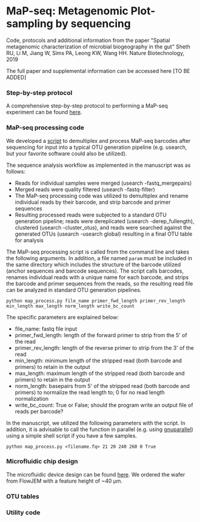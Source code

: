 # MaP-seq: Metagenomic Plot-sampling by sequencing

Code, protocols and additional information from the paper "Spatial metagenomic characterization of microbial biogeography in the gut" Sheth RU, Li M, Jiang W, Sims PA, Leong KW, Wang HH. Nature Biotechnology, 2019

The full paper and supplemental information can be accessed here [TO BE ADDED]

### Step-by-step protocol

A comprehensive step-by-step protocol to performing a MaP-seq experiment can be found [here](./protocol.md).

### MaP-seq processing code

We developed a [script](./processing/) to demultiplex and process MaP-seq barcodes after sequencing for input into a typical OTU generation pipeline (e.g. usearch, but your favorite software could also be utilized). 

The sequence analysis workflow as implemented in the manuscript was as follows: 
- Reads for individual samples were merged (usearch -fastq_mergepairs) 
- Merged reads were quality filtered (usearch -fastq-filter)
- The MaP-seq processing code was utilized to demultiplex and rename individual reads by their barcode, and strip barcode and primer sequences
- Resulting processed reads were subjected to a standard OTU generation pipeline; reads were dereplicated (usearch -derep_fullength), clustered (usearch -cluster_otus), and reads were searched against the generated OTUs (usearch -usearch global) resulting in a final OTU table for analysis

The MaP-seq processing script is called from the command line and takes the following arguments. In addition, a file named `param` must be included in the same directory which includes the structure of the barcode utilized (anchor sequences and barcode sequences). The script calls barcodes, renames individual reads with a unique name for each barcode, and strips the barcode and primer sequences from the reads, so the resulting read file can be analyzed in standard OTU generation pipelines. 

```
python map_process.py file_name primer_fwd_length primer_rev_length min_length max_length norm_length write_bc_count
``` 

The specific parameters are explained below: 
- file_name: fastq file input
- primer_fwd_length: length of the forward primer to strip from the 5' of the read
- primer_rev_length: length of the reverse primer to strip from the 3' of the read
- min_length: minimum length of the stripped read (both barcode and primers) to retain in the output
- max_length: maximum length of the stripped read (both barcode and primers) to retain in the output
- norm_length: basepairs from 5' of the stripped read (both barcode and primers) to normalize the read length to; 0 for no read length normalization
- write_bc_count: True or False; should the program write an output file of reads per barcode? 

In the manuscript, we utilized the following parameters with the script. In addition, it is advisable to call the function in parallel (e.g. using [gnuparallel](https://www.gnu.org/software/parallel/)) using a simple shell script if you have a few samples. 

```
python map_process.py <filename.fq> 21 20 240 260 0 True
```

### Microfluidic chip design

The microfluidic device design can be found [here](./microfluidic/). We ordered the wafer from FlowJEM with a feature height of ~40 μm. 

### OTU tables

### Utility code

